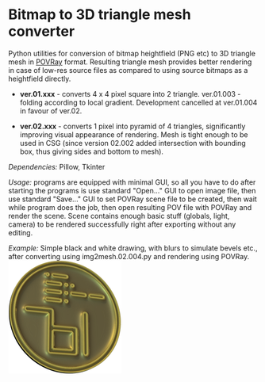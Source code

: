 # Bitmap to 3D triangle mesh converter

Python utilities for conversion of bitmap heightfield (PNG etc) to 3D triangle mesh in [POVRay](https://www.povray.org/) format. Resulting triangle mesh provides better rendering in case of low-res source files as compared to using source bitmaps as a heightfield directly.

- **ver.01.xxx** - converts 4 x 4 pixel square into 2 triangle. ver.01.003 - folding according to local gradient. Development cancelled at ver.01.004 in favour of ver.02.

- **ver.02.xxx** - converts 1 pixel into pyramid of 4 triangles, significantly improving visual appearance of rendering. Mesh is tight enough to be used in CSG (since version 02.002 added intersection with bounding box, thus giving sides and bottom to mesh).

*Dependencies:* Pillow, Tkinter

*Usage:* programs are equipped with minimal GUI, so all you have to do after starting the programs is use standard "Open..." GUI to open image file, then use standard "Save..." GUI to set POVRay scene file to be created, then wait while program does the job, then open resulting POV file with POVRay and render the scene. Scene contains enough basic stuff (globals, light, camera) to be rendered successfully right after exporting without any editing.

*Example:* Simple black and white drawing, with blurs to simulate bevels etc., after converting using img2mesh.02.004.py and rendering using POVRay.
![Rendering example.](ycoin.png)
